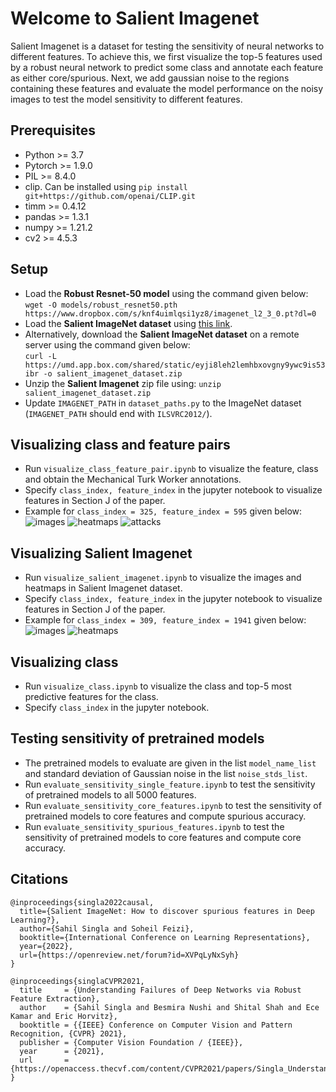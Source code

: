 # Welcome to Salient Imagenet


Salient Imagenet is a dataset for testing the sensitivity of neural networks to different features. To achieve this, we first visualize the top-5 features used by a robust neural network to predict some class and annotate each feature as either core/spurious. Next, we add gaussian noise to the regions containing these features and evaluate the model performance on the noisy images to test the model sensitivity to different features.

## Prerequisites

+ Python >= 3.7
+ Pytorch >= 1.9.0
+ PIL >= 8.4.0 
+ clip. Can be installed using ```pip install git+https://github.com/openai/CLIP.git``` 
+ timm >= 0.4.12
+ pandas >= 1.3.1
+ numpy >= 1.21.2
+ cv2 >= 4.5.3


## Setup

+ Load the **Robust Resnet-50 model** using the command given below:   
```wget -O models/robust_resnet50.pth  https://www.dropbox.com/s/knf4uimlqsi1yz8/imagenet_l2_3_0.pt?dl=0```
+ Load the **Salient ImageNet dataset** using [this link](https://umd.box.com/s/eyji8leh2lemhbxovgny9ywc9is53ibr). 
+ Alternatively, download the **Salient ImageNet dataset** on a remote server using the command given below:   
```curl -L https://umd.app.box.com/shared/static/eyji8leh2lemhbxovgny9ywc9is53ibr -o salient_imagenet_dataset.zip```
+ Unzip the **Salient Imagenet** zip file using: ```unzip salient_imagenet_dataset.zip```
+ Update ```IMAGENET_PATH``` in ```dataset_paths.py``` to the ImageNet dataset (```IMAGENET_PATH``` should end with ```ILSVRC2012/```).

## Visualizing class and feature pairs

+ Run ```visualize_class_feature_pair.ipynb``` to visualize the feature, class and obtain the Mechanical Turk Worker annotations. 
+ Specify ```class_index, feature_index``` in the jupyter notebook to visualize features in Section J of the paper.
+ Example for ```class_index = 325, feature_index = 595``` given below:
![images](./demo_images/325_595_images.jpg)
![heatmaps](./demo_images/325_595_heatmaps.jpg)
![attacks](./demo_images/325_595_attacks.jpg)

## Visualizing Salient Imagenet

+ Run ```visualize_salient_imagenet.ipynb``` to visualize the images and heatmaps in Salient Imagenet dataset. 
+ Specify ```class_index, feature_index``` in the jupyter notebook to visualize features in Section J of the paper.
+ Example for ```class_index = 309, feature_index = 1941``` given below:
![images](./demo_images/309_1941_images.jpg)
![heatmaps](./demo_images/309_1941_heatmaps.jpg)

## Visualizing class

+ Run ```visualize_class.ipynb``` to visualize the class and top-5 most predictive features for the class.
+ Specify ```class_index``` in the jupyter notebook.

## Testing sensitivity of pretrained models

+ The pretrained models to evaluate are given in the list ```model_name_list``` and standard deviation of Gaussian noise in the list ```noise_stds_list```.
+ Run ```evaluate_sensitivity_single_feature.ipynb``` to test the sensitivity of pretrained models to all 5000 features. 
+ Run ```evaluate_sensitivity_core_features.ipynb``` to test the sensitivity of pretrained models to core features and compute spurious accuracy. 
+ Run ```evaluate_sensitivity_spurious_features.ipynb``` to test the sensitivity of pretrained models to core features and compute core accuracy. 


## Citations

```
@inproceedings{singla2022causal,
  title={Salient ImageNet: How to discover spurious features in Deep Learning?},
  author={Sahil Singla and Soheil Feizi},
  booktitle={International Conference on Learning Representations},
  year={2022},
  url={https://openreview.net/forum?id=XVPqLyNxSyh}
}

@inproceedings{singlaCVPR2021,
  title     = {Understanding Failures of Deep Networks via Robust Feature Extraction},
  author    = {Sahil Singla and Besmira Nushi and Shital Shah and Ece Kamar and Eric Horvitz},
  booktitle = {{IEEE} Conference on Computer Vision and Pattern Recognition, {CVPR} 2021},
  publisher = {Computer Vision Foundation / {IEEE}},
  year      = {2021},
  url       = {https://openaccess.thecvf.com/content/CVPR2021/papers/Singla_Understanding_Failures_of_Deep_Networks_via_Robust_Feature_Extraction_CVPR_2021_paper.pdf},
}

```
